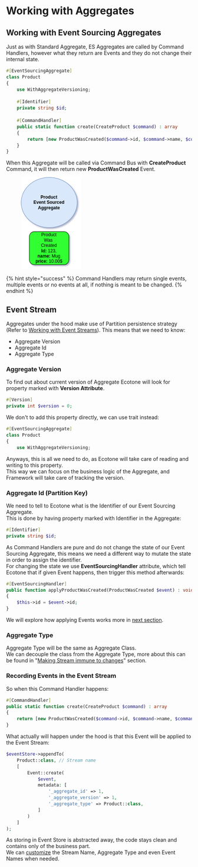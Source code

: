 # Working with Aggregates

## Working with Event Sourcing Aggregates

Just as with Standard Aggregate, ES Aggregates are called by Command Handlers, however what they return are Events and they do not change their internal state.

```php
#[EventSourcingAggregate]
class Product
{
    use WithAggregateVersioning;

    #[Identifier]
    private string $id;

    #[CommandHandler]
    public static function create(CreateProduct $command) : array
    {
        return [new ProductWasCreated($command->id, $command->name, $command->price)];
    }
}
```

When this Aggregate will be called via Command Bus with **CreateProduct** Command, it will then return new **ProductWasCreated** Event.&#x20;

<figure><img src="../../../../.gitbook/assets/image (2).png" alt=""><figcaption></figcaption></figure>

{% hint style="success" %}
Command Handlers may return single events, multiple events or no events at all, if nothing is meant to be changed.
{% endhint %}

## Event Stream

Aggregates under the hood make use of Partition persistence strategy (Refer to [Working with Event Streams](../working-with-event-streams.md)). This means that we need to know:

* Aggregate Version
* Aggregate Id
* Aggregate Type

### Aggregate Version

To find out about current version of Aggregate Ecotone will look for property marked with **Version Attribute**.

```php
#[Version]
private int $version = 0;
```

We don't to add this property directly, we can use trait instead:

```php
#[EventSourcingAggregate]
class Product
{
    use WithAggregateVersioning;
```

Anyways, this is all we need to do, as Ecotone will take care of reading and writing to this property. \
This way we can focus on the business logic of the Aggregate, and Framework will take care of tracking the version.

### Aggregate Id (Partition Key)

We need to tell to Ecotone what is the Identifier of our Event Sourcing Aggregate.  \
This is done by having property marked with Identifier in the Aggregate:

```php
#[Identifier]
private string $id;
```

As Command Handlers are pure and do not change the state of our Event Sourcing Aggregate, this means we need a different way to mutate the state in order to assign the identifier.\
For changing the state we use **EventSourcingHandler** attribute, which tell Ecotone that if given Event happens, then trigger this method afterwards:

```php
#[EventSourcingHandler]
public function applyProductWasCreated(ProductWasCreated $event) : void
{
    $this->id = $event->id;
}
```

We will explore how applying Events works more in [next section](applying-events.md).

### Aggregate Type

Aggregate Type will be the same as Aggregate Class. \
We can decouple the class from the Aggregate Type, more about this can be found in "[Making Stream immune to changes](making-stream-immune-to-changes.md)" section.

### Recording Events in the Event Stream

So when this Command Handler happens:

```php
#[CommandHandler]
public static function create(CreateProduct $command) : array
{
    return [new ProductWasCreated($command->id, $command->name, $command->price)];
}
```

What actually will happen under the hood is that this Event will be applied to the Event Stream:

```php
$eventStore->appendTo(
    Product::class, // Stream name
    [
        Event::create(
            $event,
            metadata: [
                '_aggregate_id' => 1,
                '_aggregate_version' => 1,
                '_aggregate_type' => Product::class,
            ]
        )
    ]
);
```

As storing in Event Store is abstracted away, the code stays clean and contains only of the business part. \
We can [customize](making-stream-immune-to-changes.md) the Stream Name, Aggregate Type and even Event Names when needed.
